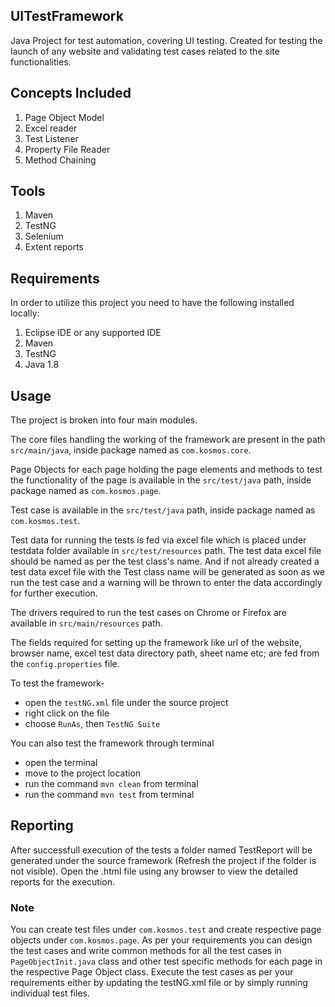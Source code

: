 ## UITestFramework
Java Project for test automation, covering UI testing. Created for testing the launch of any website and validating test cases related to the site functionalities.

## Concepts Included
1. Page Object Model
2. Excel reader
3. Test Listener
4. Property File Reader
5. Method Chaining

## Tools
1. Maven
2. TestNG
3. Selenium
4. Extent reports

## Requirements
In order to utilize this project you need to have the following installed locally:
1. Eclipse IDE or any supported IDE
2. Maven
3. TestNG
4. Java 1.8

## Usage
The project is broken into four main modules. 

The core files handling the working of the framework are present in the path `src/main/java`, inside package named as `com.kosmos.core`. 

Page Objects for each page holding the page elements and methods to test the functionality of the page is available in the `src/test/java` path, inside package named as `com.kosmos.page`.

Test case is available in the `src/test/java` path, inside package named as `com.kosmos.test`.

Test data for running the tests is fed via excel file which is placed under testdata folder available in `src/test/resources` path. The test data excel file should be named as per the test class's name. And if not already created a test data excel file with the Test class name will be generated as soon as we run the test case and a warning will be thrown to enter the data accordingly for further execution.

The drivers required to run the test cases on Chrome or Firefox are available in `src/main/resources` path.


The fields required for setting up the framework like url of the website, browser name, excel test data directory path, sheet name etc; are fed from the `config.properties` file.

To test the framework-  
- open the `testNG.xml` file under the source project
- right click on the file
-  choose `RunAs`, then `TestNG Suite`

You can also test the framework through terminal
- open the terminal
- move to the project location
- run the command `mvn clean` from terminal
- run the command `mvn test` from terminal

## Reporting
After successfull execution of the tests a folder named TestReport will be generated under the source framework (Refresh the project if the folder is not visible). Open the .html file using any browser to view the detailed reports for the execution. 

### Note
You can create test files under `com.kosmos.test` and create respective page objects under `com.kosmos.page`. As per your requirements you can design the test cases and write common methods for all the test cases in `PageObjectInit.java` class and other test specific methods for each page in the respective Page Object class. 
Execute the test cases as per your requirements either by updating the testNG.xml file or by simply running individual test files.
